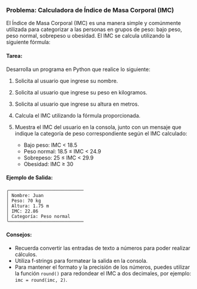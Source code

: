 ### Problema: Calculadora de Índice de Masa Corporal (IMC)

El Índice de Masa Corporal (IMC) es una manera simple y comúnmente utilizada para categorizar a las personas en grupos de peso: bajo peso, peso normal, sobrepeso u obesidad. El IMC se calcula utilizando la siguiente fórmula:

#### Tarea:

Desarrolla un programa en Python que realice lo siguiente:

1. Solicita al usuario que ingrese su nombre.
2. Solicita al usuario que ingrese su peso en kilogramos.
3. Solicita al usuario que ingrese su altura en metros.
4. Calcula el IMC utilizando la fórmula proporcionada.
5. Muestra el IMC del usuario en la consola, junto con un mensaje que indique la categoría de peso correspondiente según el IMC calculado:

   - Bajo peso: IMC < 18.5
   - Peso normal: 18.5 ≤ IMC < 24.9
   - Sobrepeso: 25 ≤ IMC < 29.9
   - Obesidad: IMC ≥ 30

#### Ejemplo de Salida:

```plaintext
╭────────────────────────────
│ Nombre: Juan
│ Peso: 70 kg
│ Altura: 1.75 m
│ IMC: 22.86
│ Categoría: Peso normal
╰────────────────────────────
```

#### Consejos:

- Recuerda convertir las entradas de texto a números para poder realizar cálculos.
- Utiliza f-strings para formatear la salida en la consola.
- Para mantener el formato y la precisión de los números, puedes utilizar la función `round()` para redondear el IMC a dos decimales, por ejemplo: `imc = round(imc, 2)`.